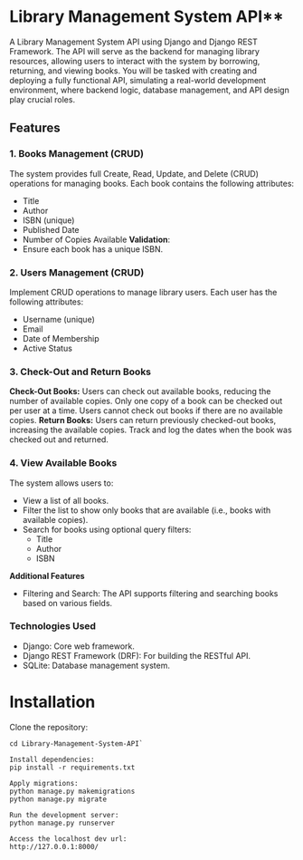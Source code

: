 # Library Management System API**


A Library Management System API using Django and Django REST Framework. The API will serve as the backend for managing library resources, allowing users to interact with the system by borrowing, returning, and viewing books. You will be tasked with creating and deploying a fully functional API, simulating a real-world development environment, where backend logic, database management, and API design play crucial roles.

## Features 
### 1. Books Management (CRUD)
The system provides full Create, Read, Update, and Delete (CRUD) operations for managing books. Each book contains the following attributes:
- Title
- Author
- ISBN (unique)
- Published Date
- Number of Copies Available
**Validation**:
- Ensure each book has a unique ISBN.

### 2. Users Management (CRUD)
Implement CRUD operations to manage library users. Each user has the following attributes:
- Username (unique)
- Email
- Date of Membership
- Active Status

### 3. Check-Out and Return Books
**Check-Out Books:**
Users can check out available books, reducing the number of available copies. Only one copy of a book can be checked out per user at a time. Users cannot check out books if there are no available copies.
**Return Books:**
Users can return previously checked-out books, increasing the available copies.
Track and log the dates when the book was checked out and returned.

### 4. View Available Books
The system allows users to:
- View a list of all books.
- Filter the list to show only books that are available (i.e., books with available copies).
- Search for books using optional query filters:
    - Title
    - Author
    - ISBN

**Additional Features**
- Filtering and Search: The API supports filtering and searching books based on various fields.

### Technologies Used
- Django: Core web framework.
- Django REST Framework (DRF): For building the RESTful API.
- SQLite: Database management system.

# Installation
Clone the repository:
``` git clone https://github.com/danielkingori/Library-Management-System-API.git
cd Library-Management-System-API`

Install dependencies:
pip install -r requirements.txt

Apply migrations:
python manage.py makemigrations
python manage.py migrate

Run the development server:
python manage.py runserver

Access the localhost dev url:
http://127.0.0.1:8000/